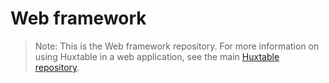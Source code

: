 # Web framework

> Note: This is the Web framework repository. For more information on using Huxtable in a web application, see the main [Huxtable repository](https://github.com/huxtable/huxtable).
